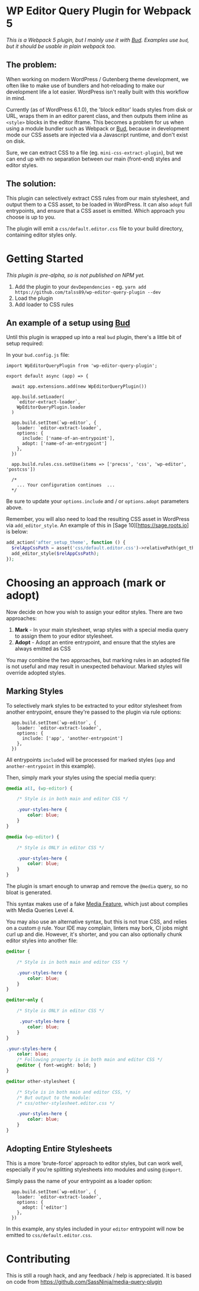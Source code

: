 # WP Editor Query Plugin for Webpack 5

*This is a Webpack 5 plugin, but I mainly use it with [Bud](https://bud.js.org). Examples use `bud`, but it should be usable in plain webpack too.*

## The problem:

When working on modern WordPress / Gutenberg theme development, we often like to make use of bundlers and hot-reloading to make our development life a lot easier. WordPress isn't really built with this workflow in mind.

Currently (as of WordPress 6.1.0), the 'block editor' loads styles from disk or URL, wraps them in an editor parent class, and then outputs them inline as `<style>` blocks in the editor iframe. This becomes a problem for us when using a module bundler such as Webpack or [Bud](https://bud.js.org), because in development mode our CSS assets are injected via a Javascript runtime, and don't exist on disk.

Sure, we can extract CSS to a file (eg. `mini-css-extract-plugin`), but we can end up with no separation between our main (front-end) styles and editor styles.

## The solution:

This plugin can selectively extract CSS rules from our main stylesheet, and output them to a CSS asset, to be loaded in WordPress. It can also `adopt` full entrypoints, and ensure that a CSS asset is emitted. Which approach you choose is up to you.

The plugin will emit a `css/default.editor.css` file to your build directory, containing editor styles only.

# Getting Started

*This plugin is pre-alpha, so is not published on NPM yet.*

1. Add the plugin to your `devDependencies` - eg. `yarn add https://github.com/talss89/wp-editor-query-plugin --dev`
2. Load the plugin
3. Add loader to CSS rules

## An example of a setup using [Bud](https://bud.js.org)

Until this plugin is wrapped up into a real `bud` plugin, there's a little bit of setup required:

In your `bud.config.js` file:
```JS
import WpEditorQueryPlugin from 'wp-editor-query-plugin';

export default async (app) => {

  await app.extensions.add(new WpEditorQueryPlugin())
  
  app.build.setLoader(
    `editor-extract-loader`,
    WpEditorQueryPlugin.loader
  )

  app.build.setItem(`wp-editor`, {
    loader: `editor-extract-loader`,
    options: {
      include: ['name-of-an-entrypoint'],
      adopt: ['name-of-an-entrypoint']
    },
  })

  app.build.rules.css.setUse(items => ['precss', 'css', 'wp-editor', 'postcss'])
  
  /* 
    ... Your configuration continues  ...
  */
```

Be sure to update your `options.include` and / or `options.adopt` parameters above.

Remember, you will also need to load the resulting CSS asset in WordPress via `add_editor_style`. An example of this in [Sage 10][https://sage.roots.io] is below:

```PHP
add_action('after_setup_theme', function () {
  $relAppCssPath = asset('css/default.editor.css')->relativePath(get_theme_file_path());
  add_editor_style($relAppCssPath);
});
```

# Choosing an approach (mark or adopt)

Now decide on how you wish to assign your editor styles. There are two approaches:

1. **Mark** - In your main stylesheet, wrap styles with a special media query to assign them to your editor stylesheet.
2. **Adopt** - Adopt an entire entrypoint, and ensure that the styles are always emitted as CSS

You may combine the two approaches, but marking rules in an adopted file is not useful and may result in unexpected behaviour. Marked styles will override adopted styles.
## Marking Styles

To selectively mark styles to be extracted to your editor stylesheet from another entrypoint, ensure they're passed to the plugin via rule options:

```JS
  app.build.setItem(`wp-editor`, {
    loader: `editor-extract-loader`,
    options: {
      include: ['app', 'another-entrypoint']
    },
  })
```

All entrypoints `include`d will be processed for marked styles (`app` and `another-entrypoint` in this example).

Then, simply mark your styles using the special media query:

```CSS
@media all, (wp-editor) {

    /* Style is in both main and editor CSS */

    .your-styles-here {
        color: blue;
    }
}

@media (wp-editor) {

    /* Style is ONLY in editor CSS */

    .your-styles-here {
        color: blue;
    }
}
```

The plugin is smart enough to unwrap and remove the `@media` query, so no bloat is generated.

This syntax makes use of a fake [Media Feature](https://www.w3.org/TR/mediaqueries-4/#mq-features), which just about complies with Media Queries Level 4.

You may also use an alternative syntax, but this is not true CSS, and relies on a custom `@` rule. Your IDE may complain, linters may bork, CI jobs might curl up and die. However, it's shorter, and you can also optionally chunk editor styles into another file:

```CSS
@editor {

    /* Style is in both main and editor CSS */

    .your-styles-here {
        color: blue;
    }
}

@editor-only {

    /* Style is ONLY in editor CSS */

     .your-styles-here {
        color: blue;
    }
}

.your-styles-here {
    color: blue;
    /* Following property is in both main and editor CSS */
    @editor { font-weight: bold; }
}

@editor other-stylesheet {

    /* Style is in both main and editor CSS, */
    /* But output to the module:
    /* css/other-stylesheet.editor.css */

    .your-styles-here {
        color: blue;
    }
}
```

## Adopting Entire Stylesheets

This is a more 'brute-force' approach to editor styles, but can work well, especially if you're splitting stylesheets into modules and using `@import`.

Simply pass the name of your entrypoint as a loader option:

```JS
  app.build.setItem(`wp-editor`, {
    loader: `editor-extract-loader`,
    options: {
      adopt: ['editor']
    },
  })
```

In this example, any styles included in your `editor` entrypoint will now be emitted to `css/default.editor.css`.


# Contributing

This is still a rough hack, and any feedback / help is appreciated. It is based on code from https://github.com/SassNinja/media-query-plugin